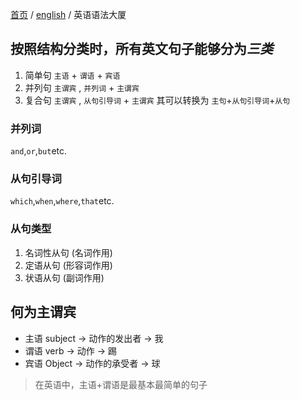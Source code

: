[首页](https://printjs.github.io/blog) / [english](https://printjs.github.io/blog/docs/english) / 英语语法大厦


## 按照结构分类时，**所有**英文句子能够分为***三类***

1. 简单句 `主语` + `谓语` + `宾语`
2. 并列句 `主谓宾` , `并列词` + `主谓宾`
3. 复合句 `主谓宾` , `从句引导词` + `主谓宾` 其可以转换为 `主句`+`从句引导词`+`从句`

### 并列词
`and`,`or`,`but`etc.

### 从句引导词
`which`,`when`,`where`,`that`etc.

### 从句类型
1. 名词性从句 (名词作用)
2. 定语从句 (形容词作用)
3. 状语从句 (副词作用)


## 何为主谓宾

* 主语 subject -> 动作的发出者 -> 我
* 谓语 verb -> 动作 -> 踢
* 宾语 Object -> 动作的承受者 -> 球

> 在英语中，主语+谓语是最基本最简单的句子
